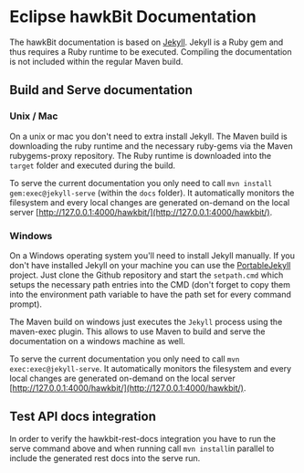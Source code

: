 # Eclipse hawkBit Documentation

The hawkBit documentation is based on [Jekyll](http://jekyllrb.com/). Jekyll is a Ruby gem and thus requires a Ruby runtime to be executed. Compiling the documentation is not included within the regular Maven build.

## Build and Serve documentation

### Unix / Mac

On a unix or mac you don't need to extra install Jekyll. The Maven build is downloading the ruby runtime and the necessary ruby-gems via the Maven rubygems-proxy repository. The Ruby runtime is downloaded into the `target` folder and executed during the build.

To serve the current documentation you only need to call `mvn install gem:exec@jekyll-serve` (within the `docs` folder). It automatically monitors the filesystem and every local changes are generated on-demand on the local server [http://127.0.0.1:4000/hawkbit/](http://127.0.0.1:4000/hawkbit/).

### Windows

On a Windows operating system you'll need to install Jekyll manually. If you don't have installed Jekyll on your machine you can use the [PortableJekyll](https://github.com/madhur/PortableJekyll) project. Just clone the Github repository and start the `setpath.cmd` which setups the necessary path entries into the CMD (don't forget to copy them into the environment path variable to have the path set for every command prompt).

The Maven build on windows just executes the `Jekyll` process using the maven-exec plugin. This allows to use Maven to build and serve the documentation on a windows machine as well.

To serve the current documentation you only need to call `mvn exec:exec@jekyll-serve`. It automatically monitors the filesystem and every local changes are generated on-demand on the local server [http://127.0.0.1:4000/hawkbit/](http://127.0.0.1:4000/hawkbit/).

## Test API docs integration

In order to verify the hawkbit-rest-docs integration you have to run the serve command above and when running call `mvn install`in parallel to include the generated rest docs into the serve run.
